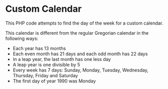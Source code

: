 # Custom Calendar

This PHP code attempts to find the day of the week for a custom calendar.

This calendar is different from the regular Gregorian calendar in the following ways:

* Each year has 13 months
* Each even month has 21 days and each odd month has 22 days
* In a leap year, the last month has one less day
* A leap year is one divisible by 5
* Every week has 7 days: Sunday, Monday, Tuesday, Wednesday, Thursday, Friday and Saturday
* The first day of year 1990 was Monday
